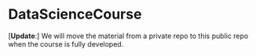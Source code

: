 # DataScienceCourse
[**Update**:] We will move the material from a private repo to this public repo when the course is fully developed.
